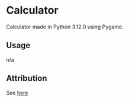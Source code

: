 # Calculator

Calculator made in Python 3.12.0 using Pygame.

## Usage

n/a

## Attribution

See [here](credit.txt)
